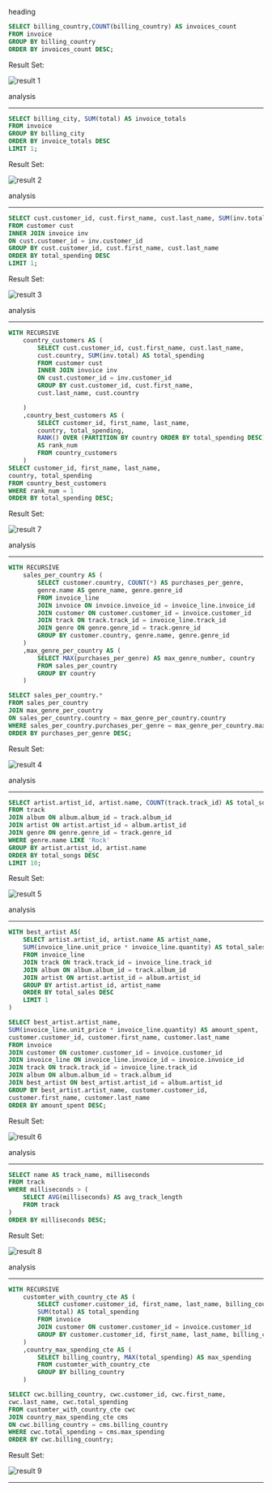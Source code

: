 heading

```sql
SELECT billing_country,COUNT(billing_country) AS invoices_count
FROM invoice
GROUP BY billing_country
ORDER BY invoices_count DESC;
```

Result Set:

![result 1](https://user-images.githubusercontent.com/127675963/229294366-a3d2cdae-0403-4720-9ebe-28c85ac8429c.png)

analysis

---
```sql
SELECT billing_city, SUM(total) AS invoice_totals
FROM invoice
GROUP BY billing_city
ORDER BY invoice_totals DESC
LIMIT 1;
```

Result Set:

![result 2](https://user-images.githubusercontent.com/127675963/229294443-94ea2553-9e33-43e0-bc07-bf2b91b4a35c.png)

analysis

---
```sql
SELECT cust.customer_id, cust.first_name, cust.last_name, SUM(inv.total) AS total_spending
FROM customer cust
INNER JOIN invoice inv
ON cust.customer_id = inv.customer_id
GROUP BY cust.customer_id, cust.first_name, cust.last_name
ORDER BY total_spending DESC
LIMIT 1;
```

Result Set:

![result 3](https://user-images.githubusercontent.com/127675963/229294778-7fa1d71d-2208-442e-991d-49cca1d40ee1.png)

analysis

---

```sql
WITH RECURSIVE
    country_customers AS (
		SELECT cust.customer_id, cust.first_name, cust.last_name,
		cust.country, SUM(inv.total) AS total_spending
		FROM customer cust
		INNER JOIN invoice inv
		ON cust.customer_id = inv.customer_id
		GROUP BY cust.customer_id, cust.first_name,
		cust.last_name, cust.country

	)
	,country_best_customers AS (
		SELECT customer_id, first_name, last_name,
		country, total_spending,
		RANK() OVER (PARTITION BY country ORDER BY total_spending DESC)
		AS rank_num 
		FROM country_customers
	)
SELECT customer_id, first_name, last_name,
country, total_spending
FROM country_best_customers
WHERE rank_num = 1
ORDER BY total_spending DESC;
```

Result Set:

![result 7](https://user-images.githubusercontent.com/127675963/229294931-e1fc401b-f307-46b3-a765-4491dae3ce70.png)

analysis

---

```sql
WITH RECURSIVE
    sales_per_country AS (
        SELECT customer.country, COUNT(*) AS purchases_per_genre,
        genre.name AS genre_name, genre.genre_id
        FROM invoice_line
        JOIN invoice ON invoice.invoice_id = invoice_line.invoice_id
        JOIN customer ON customer.customer_id = invoice.customer_id
        JOIN track ON track.track_id = invoice_line.track_id
        JOIN genre ON genre.genre_id = track.genre_id
        GROUP BY customer.country, genre.name, genre.genre_id
    )
    ,max_genre_per_country AS (
        SELECT MAX(purchases_per_genre) AS max_genre_number, country
        FROM sales_per_country
        GROUP BY country
    )

SELECT sales_per_country.* 
FROM sales_per_country
JOIN max_genre_per_country 
ON sales_per_country.country = max_genre_per_country.country
WHERE sales_per_country.purchases_per_genre = max_genre_per_country.max_genre_number
ORDER BY purchases_per_genre DESC;
```

Result Set:

![result 4](https://user-images.githubusercontent.com/127675963/229295058-318d8584-4e87-4da2-bb43-fa2cf0781f36.png)

analysis

---
```sql
SELECT artist.artist_id, artist.name, COUNT(track.track_id) AS total_songs 
FROM track
JOIN album ON album.album_id = track.album_id
JOIN artist ON artist.artist_id = album.artist_id
JOIN genre ON genre.genre_id = track.genre_id
WHERE genre.name LIKE 'Rock'
GROUP BY artist.artist_id, artist.name
ORDER BY total_songs DESC
LIMIT 10;
```

Result Set:

![result 5](https://user-images.githubusercontent.com/127675963/229295152-3e54f4df-e775-4988-bc1b-ba20bec88232.png)

analysis

---
```sql
WITH best_artist AS(
    SELECT artist.artist_id, artist.name AS artist_name,
    SUM(invoice_line.unit_price * invoice_line.quantity) AS total_sales
    FROM invoice_line
    JOIN track ON track.track_id = invoice_line.track_id
    JOIN album ON album.album_id = track.album_id
    JOIN artist ON artist.artist_id = album.artist_id
    GROUP BY artist.artist_id, artist_name
    ORDER BY total_sales DESC
    LIMIT 1
)

SELECT best_artist.artist_name,
SUM(invoice_line.unit_price * invoice_line.quantity) AS amount_spent,
customer.customer_id, customer.first_name, customer.last_name
FROM invoice
JOIN customer ON customer.customer_id = invoice.customer_id
JOIN invoice_line ON invoice_line.invoice_id = invoice.invoice_id
JOIN track ON track.track_id = invoice_line.track_id
JOIN album ON album.album_id = track.album_id
JOIN best_artist ON best_artist.artist_id = album.artist_id
GROUP BY best_artist.artist_name, customer.customer_id,
customer.first_name, customer.last_name
ORDER BY amount_spent DESC;
```

Result Set:

![result 6](https://user-images.githubusercontent.com/127675963/229295243-1e496bd4-cdb7-4ff8-a5a0-abe9f46258e9.png)

analysis

---
```sql
SELECT name AS track_name, milliseconds
FROM track
WHERE milliseconds > (
    SELECT AVG(milliseconds) AS avg_track_length
    FROM track
)
ORDER BY milliseconds DESC;
```

Result Set:

![result 8](https://user-images.githubusercontent.com/127675963/229295345-c6c52ea6-5e39-49a8-92ba-386ad324f758.png)

analysis

---
```sql
WITH RECURSIVE 
    customter_with_country_cte AS (
        SELECT customer.customer_id, first_name, last_name, billing_country,
        SUM(total) AS total_spending
        FROM invoice
        JOIN customer ON customer.customer_id = invoice.customer_id
        GROUP BY customer.customer_id, first_name, last_name, billing_country
    )
    ,country_max_spending_cte AS (
        SELECT billing_country, MAX(total_spending) AS max_spending
        FROM customter_with_country_cte
        GROUP BY billing_country
    )

SELECT cwc.billing_country, cwc.customer_id, cwc.first_name,
cwc.last_name, cwc.total_spending
FROM customter_with_country_cte cwc
JOIN country_max_spending_cte cms
ON cwc.billing_country = cms.billing_country
WHERE cwc.total_spending = cms.max_spending
ORDER BY cwc.billing_country;
```

Result Set:

![result 9](https://user-images.githubusercontent.com/127675963/229295415-ee68efb7-6bf8-4662-96a4-f78095ea9f50.png)

---

